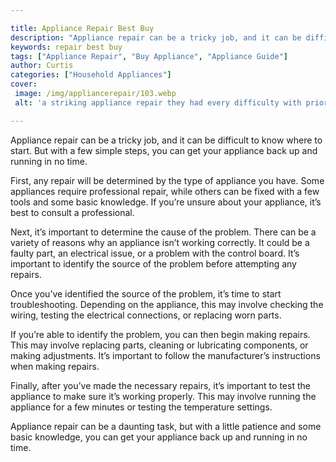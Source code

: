 ```yaml
---

title: Appliance Repair Best Buy
description: "Appliance repair can be a tricky job, and it can be difficult to know where to start. But with a few simple steps, you can get you...swipe up to find out"
keywords: repair best buy
tags: ["Appliance Repair", "Buy Appliance", "Appliance Guide"]
author: Curtis
categories: ["Household Appliances"]
cover: 
 image: /img/appliancerepair/103.webp
 alt: 'a striking appliance repair they had every difficulty with prior'

---
```


Appliance repair can be a tricky job, and it can be difficult to know where to start. But with a few simple steps, you can get your appliance back up and running in no time.

First, any repair will be determined by the type of appliance you have. Some appliances require professional repair, while others can be fixed with a few tools and some basic knowledge. If you’re unsure about your appliance, it’s best to consult a professional.

Next, it’s important to determine the cause of the problem. There can be a variety of reasons why an appliance isn’t working correctly. It could be a faulty part, an electrical issue, or a problem with the control board. It’s important to identify the source of the problem before attempting any repairs.

Once you’ve identified the source of the problem, it’s time to start troubleshooting. Depending on the appliance, this may involve checking the wiring, testing the electrical connections, or replacing worn parts.

If you’re able to identify the problem, you can then begin making repairs. This may involve replacing parts, cleaning or lubricating components, or making adjustments. It’s important to follow the manufacturer’s instructions when making repairs.

Finally, after you’ve made the necessary repairs, it’s important to test the appliance to make sure it’s working properly. This may involve running the appliance for a few minutes or testing the temperature settings.

Appliance repair can be a daunting task, but with a little patience and some basic knowledge, you can get your appliance back up and running in no time.
